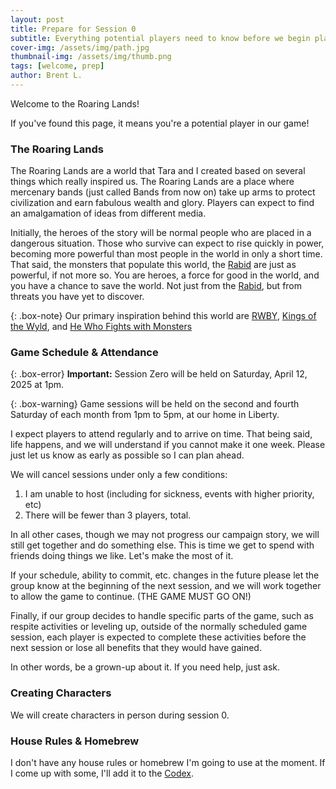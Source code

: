 ```yaml
---
layout: post
title: Prepare for Session 0
subtitle: Everything potential players need to know before we begin play!
cover-img: /assets/img/path.jpg
thumbnail-img: /assets/img/thumb.png
tags: [welcome, prep]
author: Brent L.
---
```


Welcome to the Roaring Lands!

If you've found this page, it means you're a potential player in our game!

### The Roaring Lands
The Roaring Lands are a world that Tara and I created based on several things which really inspired us. The Roaring Lands are a place where mercenary bands (just called Bands from now on) take up arms to protect civilization and earn fabulous wealth and glory. Players can expect to find an amalgamation of ideas from different media.

Initially, the heroes of the story will be normal people who are placed in a dangerous situation. Those who survive can expect to rise quickly in power, becoming more powerful than most people in the world in only a short time. That said, the monsters that populate this world, the [Rabid](/codex/the-rabid) are just as powerful, if not more so. You are heroes, a force for good in the world, and you have a chance to save the world. Not just from the [Rabid](/codex/the-rabid), but from threats you have yet to discover.

{: .box-note}
Our primary inspiration behind this world are [RWBY](https://en.wikipedia.org/wiki/RWBY), [Kings of the Wyld](https://en.wikipedia.org/wiki/Kings_of_the_Wyld), and [He Who Fights with Monsters](https://hewhofightswithmonsters.com/)

### Game Schedule & Attendance

{: .box-error}
**Important:** Session Zero will be held on Saturday, April 12, 2025 at 1pm.

{: .box-warning}
Game sessions will be held on the second and fourth Saturday of each month from 1pm to 5pm, at our home in Liberty.

I expect players to attend regularly and to arrive on time. That being said, life happens, and we will understand if you cannot make it one week. Please just let us know as early as possible so I can plan ahead.

We will cancel sessions under only a few conditions:
1. I am unable to host (including for sickness, events with higher priority, etc)
1. There will be fewer than 3 players, total.

In all other cases, though we may not progress our campaign story, we will still get together and do something else. This is time we get to spend with friends doing things we like. Let's make the most of it.

If your schedule, ability to commit, etc. changes in the future please let the group know at the beginning of the next session, and we will work together to allow the game to continue. (THE GAME MUST GO ON!)

Finally, if our group decides to handle specific parts of the game, such as respite activities or leveling up, outside of the normally scheduled game session, each player is expected to complete these activities before the next session or lose all benefits that they would have gained.

In other words, be a grown-up about it. If you need help, just ask.

### Creating Characters
We will create characters in person during session 0.

### House Rules & Homebrew
I don't have any house rules or homebrew I'm going to use at the moment. If I come up with some, I'll add it to the [Codex](/codex).